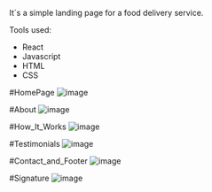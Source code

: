 It´s a simple landing page for a food delivery service. 

Tools used: 
* React
* Javascript
* HTML
* CSS


#HomePage
![image](https://github.com/user-attachments/assets/de425369-55f8-4c4a-8c11-33c54bc91189)


#About
![image](https://github.com/user-attachments/assets/22de1584-12af-41d6-a7a4-9ecf687dda2c)


#How_It_Works
![image](https://github.com/user-attachments/assets/00c3bf1a-0ae3-4eed-8a42-9e169e94bc81)

#Testimonials
![image](https://github.com/user-attachments/assets/8f751bba-ba98-4e4d-910e-04a0d82a1377)

#Contact_and_Footer
![image](https://github.com/user-attachments/assets/e0829e5e-6b8e-4112-829f-ddbb245e07f6)

#Signature
![image](https://github.com/user-attachments/assets/92168e67-a357-4719-aaec-9ba6a10c974e)
